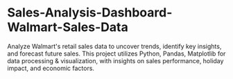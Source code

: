 # Sales-Analysis-Dashboard-Walmart-Sales-Data
Analyze Walmart's retail sales data to uncover trends, identify key insights, and forecast future sales. This project utilizes Python, Pandas, Matplotlib for data processing &amp; visualization, with insights on sales performance, holiday impact, and economic factors.
